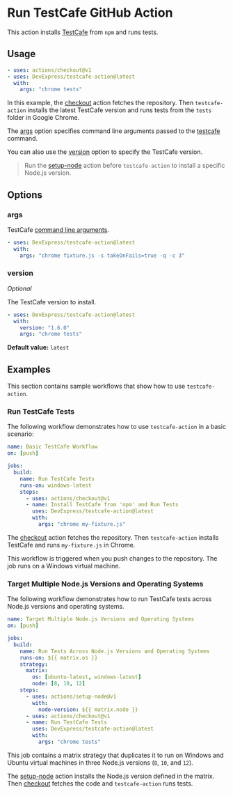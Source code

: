 # Run TestCafe GitHub Action

This action installs [TestCafe](https://github.com/DevExpress/testcafe) from `npm` and runs tests.

## Usage

```yaml
- uses: actions/checkout@v1
- uses: DevExpress/testcafe-action@latest
  with:
    args: "chrome tests"
```

In this example, the [checkout](https://github.com/actions/checkout) action fetches the repository. Then `testcafe-action` installs the latest TestCafe version and runs tests from the `tests` folder in Google Chrome.

The [args](#args) option specifies command line arguments passed to the [testcafe](https://devexpress.github.io/testcafe/documentation/using-testcafe/command-line-interface.html) command.

You can also use the [version](#version) option to specify the TestCafe version.

> Run the [setup-node](https://github.com/actions/setup-node) action before `testcafe-action` to install a specific Node.js version.

## Options

### args

TestCafe [command line arguments](https://devexpress.github.io/testcafe/documentation/using-testcafe/command-line-interface.html).

```yaml
- uses: DevExpress/testcafe-action@latest
  with:
    args: "chrome fixture.js -s takeOnFails=true -q -c 3"
```

### version

*Optional*

The TestCafe version to install.

```yaml
- uses: DevExpress/testcafe-action@latest
  with:
    version: "1.6.0"
    args: "chrome tests"
```

**Default value:** `latest`

## Examples

This section contains sample workflows that show how to use `testcafe-action`.

### Run TestCafe Tests

The following workflow demonstrates how to use `testcafe-action` in a basic scenario:

```yaml
name: Basic TestCafe Workflow
on: [push]

jobs:
  build:
    name: Run TestCafe Tests
    runs-on: windows-latest
    steps:
      - uses: actions/checkout@v1
      - name: Install TestCafe from 'npm' and Run Tests
        uses: DevExpress/testcafe-action@latest
        with:
          args: "chrome my-fixture.js"
```

The [checkout](https://github.com/actions/checkout) action fetches the repository. Then `testcafe-action` installs TestCafe and runs `my-fixture.js` in Chrome.

This workflow is triggered when you push changes to the repository. The job runs on a Windows virtual machine.

### Target Multiple Node.js Versions and Operating Systems

The following workflow demonstrates how to run TestCafe tests across Node.js versions and operating systems.

```yaml
name: Target Multiple Node.js Versions and Operating Systems
on: [push]

jobs:
  build:
    name: Run Tests Across Node.js Versions and Operating Systems
    runs-on: ${{ matrix.os }}
    strategy:
      matrix:
        os: [ubuntu-latest, windows-latest]
        node: [8, 10, 12]
    steps:
      - uses: actions/setup-node@v1
        with:
          node-version: ${{ matrix.node }}
      - uses: actions/checkout@v1
      - name: Run TestCafe Tests
        uses: DevExpress/testcafe-action@latest
        with:
          args: "chrome tests"
```

This job contains a matrix strategy that duplicates it to run on Windows and Ubuntu virtual machines in three Node.js versions (`8`, `10`, and `12`).

The [setup-node](https://github.com/actions/setup-node) action installs the Node.js version defined in the matrix. Then [checkout](https://github.com/actions/checkout) fetches the code and `testcafe-action` runs tests.
